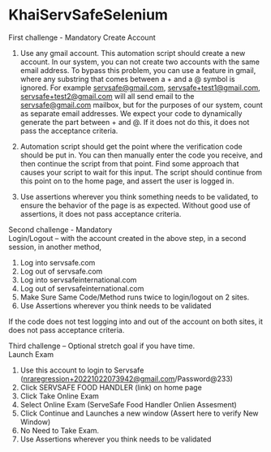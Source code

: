 # KhaiServSafeSelenium

First challenge - Mandatory 
Create Account              

1.	Use any gmail account.  This automation script should create a new account.  In our system, you can not create two accounts with the same email address.  To bypass this problem, you can use a feature in gmail, where any substring that comes between a + and a @ symbol is ignored.  For example servsafe@gmail.com, servsafe+test1@gmail.com, servsafe+test2@gmail.com will all send email to the servsafe@gmail.com mailbox, but for the purposes of our system, count as separate email addresses.  We expect your code to dynamically generate the part between + and @.  If it does not do this, it does not pass the acceptance criteria.

2.	Automation script should get the point where the verification code should be put in.  You can then manually enter the code you receive, and then continue the script from that point.  Find some approach that causes your script to wait for this input.  The script should continue from this point on to the home page, and assert the user is logged in.

3.	Use assertions wherever you think something needs to be validated, to ensure the behavior of the page is as expected.  Without good use of assertions, it does not pass acceptance criteria.

Second challenge - Mandatory                
Login/Logout – with the account created in the above step, in a second session, in another method,
1.	Log into servsafe.com
2.	Log out of servsafe.com
3.	Log into servsafeinternational.com
4.	Log out of servsafeinternational.com
5.	Make Sure Same Code/Method runs twice to login/logout on 2 sites.
6.	Use Assertions wherever you think needs to be validated

If the code does not test logging into and out of the account on both sites, it does not pass acceptance criteria.

Third challenge – Optional stretch goal if you have time.   
Launch Exam
1.	Use this account to login to Servsafe (nraregression+20221022073942@gmail.com/Password@233)
2.	Click SERVSAFE FOOD HANDLER (link) on home page
3.	Click Take Online Exam 
4.	Select Online Exam (ServeSafe Food Handler Onlien Assesment)
5.	Click Continue and Launches a new window (Assert here to verify New Window)
6.	No Need to Take Exam.
7.	Use Assertions wherever you think needs to be validated
